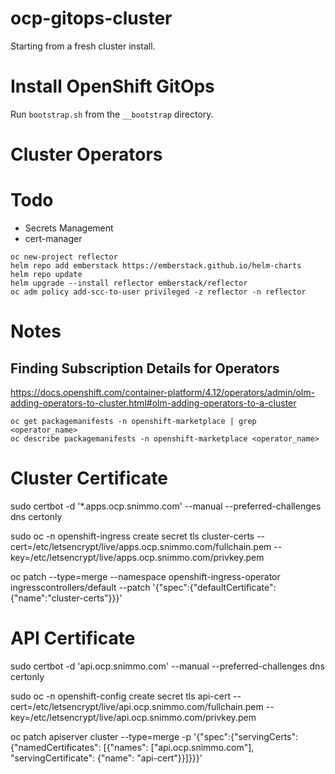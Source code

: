 # ocp-gitops-cluster

Starting from a fresh cluster install. 

# Install OpenShift GitOps

Run `bootstrap.sh` from the `__bootstrap` directory.

# Cluster Operators





# Todo
* Secrets Management
* cert-manager


```
oc new-project reflector
helm repo add emberstack https://emberstack.github.io/helm-charts
helm repo update
helm upgrade --install reflector emberstack/reflector
oc adm policy add-scc-to-user privileged -z reflector -n reflector
```

# Notes 

## Finding Subscription Details for Operators
https://docs.openshift.com/container-platform/4.12/operators/admin/olm-adding-operators-to-cluster.html#olm-adding-operators-to-a-cluster  

```
oc get packagemanifests -n openshift-marketplace | grep <operator_name>
oc describe packagemanifests -n openshift-marketplace <operator_name>
```

# Cluster Certificate

sudo certbot -d '*.apps.ocp.snimmo.com' --manual --preferred-challenges dns certonly

sudo oc -n openshift-ingress create secret tls cluster-certs --cert=/etc/letsencrypt/live/apps.ocp.snimmo.com/fullchain.pem --key=/etc/letsencrypt/live/apps.ocp.snimmo.com/privkey.pem

oc patch --type=merge --namespace openshift-ingress-operator ingresscontrollers/default --patch '{"spec":{"defaultCertificate":{"name":"cluster-certs"}}}'

# API Certificate

sudo certbot -d 'api.ocp.snimmo.com' --manual --preferred-challenges dns certonly

sudo oc -n openshift-config create secret tls api-cert --cert=/etc/letsencrypt/live/api.ocp.snimmo.com/fullchain.pem --key=/etc/letsencrypt/live/api.ocp.snimmo.com/privkey.pem

oc patch apiserver cluster --type=merge -p '{"spec":{"servingCerts": {"namedCertificates": [{"names": ["api.ocp.snimmo.com"], "servingCertificate": {"name": "api-cert"}}]}}}' 